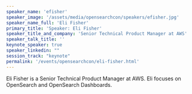 ```yaml
---
speaker_name: 'efisher'
speaker_image: '/assets/media/opensearchcon/speakers/efisher.jpg'
speaker_name_full: 'Eli Fisher'
primary_title: 'Speaker: Eli Fisher'
speaker_title_and_company: 'Senior Technical Product Manager at AWS'
speaker_talk_title: ''
keynote_speaker: true
speaker_linkedin: ""
session_track: "keynote"
permalink: '/events/opensearchcon/eli-fisher.html'
---
```

Eli Fisher is a Senior Technical Product Manager at AWS. Eli focuses on OpenSearch and OpenSearch Dashboards.


